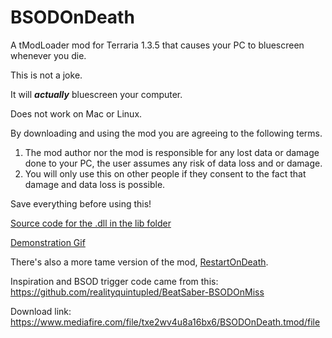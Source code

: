 # BSODOnDeath
A tModLoader mod for Terraria 1.3.5 that causes your PC to bluescreen whenever you die.

This is not a joke.

It will ***actually*** bluescreen your computer.

Does not work on Mac or Linux.

By downloading and using the mod you are agreeing to the following terms.
1. The mod author nor the mod is responsible for any lost data or damage done to your PC, the user assumes any risk of data loss and or damage.
2. You will only use this on other people if they consent to the fact that damage and data loss is possible.

Save everything before using this!

[Source code for the .dll in the lib folder](https://hastebin.com/yeyugumiti.cs)

[Demonstration Gif](https://thumbs.gfycat.com/UnderstatedVagueGreatwhiteshark-mobile.mp4)

There's also a more tame version of the mod, [RestartOnDeath](https://github.com/RZOK/RestartOnDeath).

Inspiration and BSOD trigger code came from this: https://github.com/realityquintupled/BeatSaber-BSODOnMiss

Download link: https://www.mediafire.com/file/txe2wv4u8a16bx6/BSODOnDeath.tmod/file
